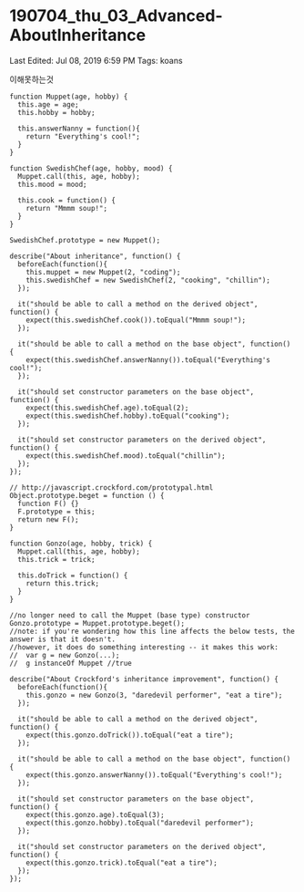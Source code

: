 # 190704_thu_03_Advanced-AboutInheritance

Last Edited: Jul 08, 2019 6:59 PM
Tags: koans

이해못하는것

    function Muppet(age, hobby) {
      this.age = age;
      this.hobby = hobby;
    
      this.answerNanny = function(){
    	return "Everything's cool!";
      }
    }
    
    function SwedishChef(age, hobby, mood) {
      Muppet.call(this, age, hobby);
      this.mood = mood;
    
      this.cook = function() {
        return "Mmmm soup!";
      }
    }
    
    SwedishChef.prototype = new Muppet();
    
    describe("About inheritance", function() {
      beforeEach(function(){
        this.muppet = new Muppet(2, "coding");
      	this.swedishChef = new SwedishChef(2, "cooking", "chillin");
      });
    
      it("should be able to call a method on the derived object", function() {
        expect(this.swedishChef.cook()).toEqual("Mmmm soup!");
      });
    
      it("should be able to call a method on the base object", function() {
        expect(this.swedishChef.answerNanny()).toEqual("Everything's cool!");
      });
    
      it("should set constructor parameters on the base object", function() {
        expect(this.swedishChef.age).toEqual(2);
        expect(this.swedishChef.hobby).toEqual("cooking");
      });
    
      it("should set constructor parameters on the derived object", function() {
        expect(this.swedishChef.mood).toEqual("chillin");
      });
    });
    
    // http://javascript.crockford.com/prototypal.html
    Object.prototype.beget = function () {
      function F() {}
      F.prototype = this;
      return new F();
    }
    
    function Gonzo(age, hobby, trick) {
      Muppet.call(this, age, hobby);
      this.trick = trick;
    
      this.doTrick = function() {
        return this.trick;
      }
    }
    
    //no longer need to call the Muppet (base type) constructor
    Gonzo.prototype = Muppet.prototype.beget();
    //note: if you're wondering how this line affects the below tests, the answer is that it doesn't.
    //however, it does do something interesting -- it makes this work:
    //  var g = new Gonzo(...);
    //  g instanceOf Muppet //true
    
    describe("About Crockford's inheritance improvement", function() {
      beforeEach(function(){
        this.gonzo = new Gonzo(3, "daredevil performer", "eat a tire");
      });
    
      it("should be able to call a method on the derived object", function() {
        expect(this.gonzo.doTrick()).toEqual("eat a tire");
      });
    
      it("should be able to call a method on the base object", function() {
        expect(this.gonzo.answerNanny()).toEqual("Everything's cool!");
      });
    
      it("should set constructor parameters on the base object", function() {
        expect(this.gonzo.age).toEqual(3);
        expect(this.gonzo.hobby).toEqual("daredevil performer");
      });
    
      it("should set constructor parameters on the derived object", function() {
        expect(this.gonzo.trick).toEqual("eat a tire");
      });
    });